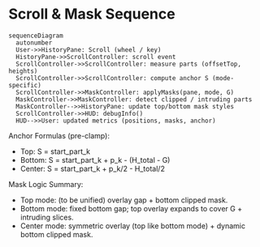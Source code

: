 # Scroll & Mask Sequence

```mermaid
sequenceDiagram
  autonumber
  User->>HistoryPane: Scroll (wheel / key)
  HistoryPane->>ScrollController: scroll event
  ScrollController->>ScrollController: measure parts (offsetTop, heights)
  ScrollController->>ScrollController: compute anchor S (mode-specific)
  ScrollController->>MaskController: applyMasks(pane, mode, G)
  MaskController->>MaskController: detect clipped / intruding parts
  MaskController-->>HistoryPane: update top/bottom mask styles
  ScrollController->>HUD: debugInfo()
  HUD-->>User: updated metrics (positions, masks, anchor)
```

Anchor Formulas (pre-clamp):
- Top: S = start_part_k
- Bottom: S = start_part_k + p_k - (H_total - G)
- Center: S = start_part_k + p_k/2 - H_total/2

Mask Logic Summary:
- Top mode: (to be unified) overlay gap + bottom clipped mask.
- Bottom mode: fixed bottom gap; top overlay expands to cover G + intruding slices.
- Center mode: symmetric overlay (top like bottom mode) + dynamic bottom clipped mask.
```

